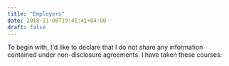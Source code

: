 ```yaml
---
title: "Employers"
date: 2018-11-08T19:41:41+04:00
draft: false
---
```


To begin with, I'd like to declare that I do not share any information contained under non-disclosure agreements. I have taken these courses:

